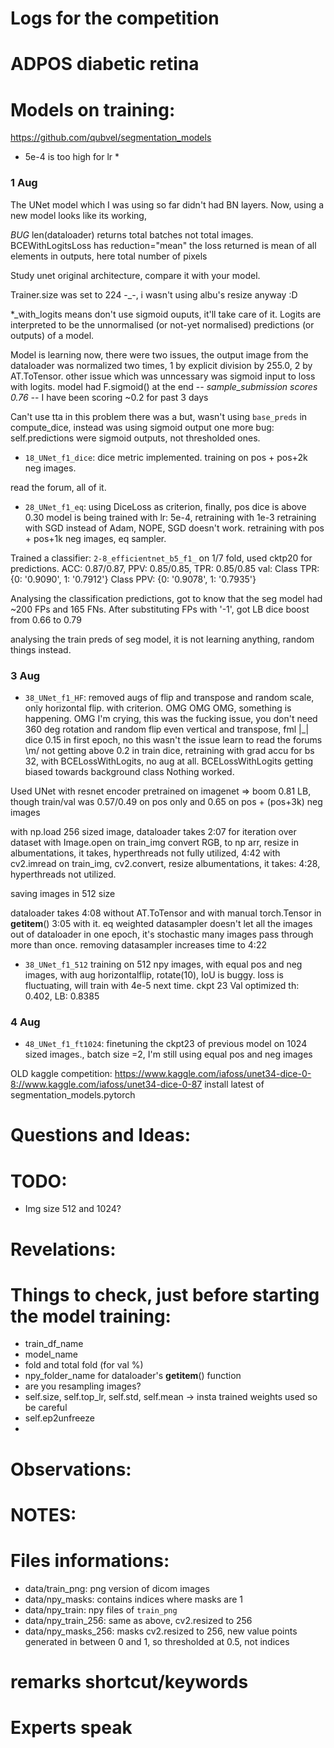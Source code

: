 # Logs for the competition

# ADPOS diabetic retina

# Models on training:

https://github.com/qubvel/segmentation_models

* 5e-4 is too high for lr *


### 1 Aug

The UNet model which I was using so far didn't had BN layers. Now, using a new model looks like its working,

*BUG* len(dataloader) returns total batches not total images.
BCEWithLogitsLoss has reduction="mean" the loss returned is mean of all elements in outputs, here total number of pixels

Study unet original architecture, compare it with your model.

Trainer.size was set to 224 -_-, i wasn't using albu's resize anyway :D

*_with_logits means don't use sigmoid ouputs, it'll take care of it.
Logits are interpreted to be the unnormalised (or not-yet normalised) predictions (or outputs) of a model.


Model is learning now, there were two issues, the output image from the dataloader was normalized two times, 1 by explicit division by 255.0, 2 by AT.ToTensor.
other issue which was unncessary was sigmoid input to loss with logits.
model had F.sigmoid() at the end -_-
sample_submission scores 0.76 -_- I have been scoring ~0.2 for past 3 days

Can't use tta in this problem
there was a but, wasn't using `base_preds` in compute_dice, instead was using sigmoid output
one more bug: self.predictions were sigmoid outputs, not thresholded ones.


* `18_UNet_f1_dice`: dice metric implemented. training on pos + pos+2k neg images.

read the forum, all of it.

* `28_UNet_f1_eq`: using DiceLoss as criterion, finally, pos dice is above 0.30
model is being trained with lr: 5e-4, retraining with 1e-3
retraining with SGD instead of Adam, NOPE, SGD doesn't work.
retraining with pos + pos+1k neg images, eq sampler.


Trained a classifier: `2-8_efficientnet_b5_f1_` on 1/7 fold, used cktp20 for predictions. ACC: 0.87/0.87, PPV: 0.85/0.85, TPR: 0.85/0.85
val:
Class TPR: {0: '0.9090', 1: '0.7912'}
Class PPV: {0: '0.9078', 1: '0.7935'}

Analysing the classification predictions, got to know that the seg model had ~200 FPs and 165 FNs. After substituting FPs with '-1', got LB dice boost from 0.66 to 0.79

analysing the train preds of seg model, it is not learning anything, random things instead.


### 3 Aug

* `38_UNet_f1_HF`: removed augs of flip and transpose and random scale, only horizontal flip. with criterion.
OMG OMG OMG, something is happening. OMG I'm crying, this was the fucking issue, you don't need 360 deg rotation and random flip even vertical and transpose, fml |_|
dice 0.15 in first epoch, no this wasn't the issue
learn to read the forums \m/
not getting above 0.2 in train dice, retraining with grad accu for bs 32, with BCELossWithLogits, no aug at all.
BCELossWithLogits getting biased towards background class
Nothing worked.

Used UNet with resnet encoder pretrained on imagenet => boom 0.81 LB, though train/val was 0.57/0.49 on pos only and 0.65 on pos + (pos+3k) neg images

with np.load 256 sized image, dataloader takes 2:07 for iteration over dataset
with Image.open on train_img convert RGB, to np arr, resize in albumentations, it takes, hyperthreads not fully utilized, 4:42
with cv2.imread on train_img, cv2.convert, resize albumentations, it takes: 4:28, hyperthreads not utilized.


saving images in 512 size

dataloader takes 4:08 without AT.ToTensor and with manual torch.Tensor in __getitem__()
3:05 with it.
eq weighted datasampler doesn't let all the images out of dataloader in one epoch, it's stochastic many images pass through more than once.
removing datasampler increases time to 4:22


* `38_UNet_f1_512` training on 512 npy images, with equal pos and neg images, with aug horizontalflip, rotate(10),
IoU is buggy. loss is fluctuating, will train with 4e-5 next time.
ckpt 23
Val optimized th: 0.402, LB: 0.8385

### 4 Aug

* `48_UNet_f1_ft1024`: finetuning the ckpt23 of previous model on 1024 sized images., batch size =2,
I'm still using equal pos and neg images





OLD kaggle competition:
https://www.kaggle.com/iafoss/unet34-dice-0-8://www.kaggle.com/iafoss/unet34-dice-0-87
install latest of segmentation_models.pytorch


# Questions and Ideas:

# TODO:

* Img size 512 and 1024?


# Revelations:




# Things to check, just before starting the model training:

* train_df_name
* model_name
* fold and total fold (for val %)
* npy_folder_name for dataloader's __getitem__() function
* are you resampling images?
* self.size, self.top_lr, self.std, self.mean -> insta trained weights used so be careful
* self.ep2unfreeze
*



# Observations:

# NOTES:

# Files informations:

* data/train_png: png version of dicom images
* data/npy_masks: contains indices where masks are 1
* data/npy_train: npy files of `train_png`
* data/npy_train_256: same as above, cv2.resized to 256
* data/npy_masks_256: masks cv2.resized to 256, new value points generated in between 0 and 1, so thresholded at 0.5, not indices


# remarks shortcut/keywords

# Experts speak


